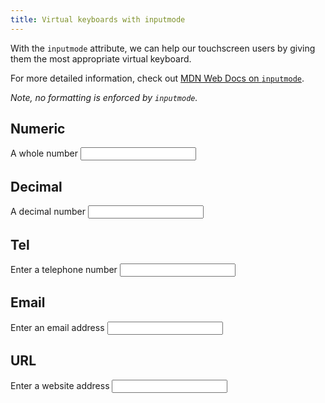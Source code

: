 ```yaml
---
title: Virtual keyboards with inputmode
---
```


With the `inputmode` attribute, we can help our touchscreen users by giving them the most appropriate virtual keyboard.

For more detailed information, check out [MDN Web Docs on `inputmode`](https://developer.mozilla.org/en-US/docs/Web/HTML/Global_attributes/inputmode).

<i>Note, no formatting is enforced by `inputmode`.</i>


## Numeric

<form>
    <label for="whole-number">A whole number</label>
    <input id="whole-number" inputmode="numeric" />
</form>


## Decimal

<form>
    <label for="decimal-number">A decimal number</label>
    <input id="decimal-number" inputmode="decimal" />
</form>


## Tel

<form>
    <label for="telephone">Enter a telephone number</label>
    <input id="telephone" inputmode="tel" />
</form>

## Email

<form>
    <label for="email">Enter an email address</label>
    <input id="email" inputmode="email" />
</form>


## URL

<form>
    <label for="url">Enter a website address</label>
    <input id="url" inputmode="url" />
</form>
